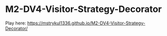# M2-DV4-Visitor-Strategy-Decorator
Play here: https://mstrykul1336.github.io/M2-DV4-Visitor-Strategy-Decorator/

